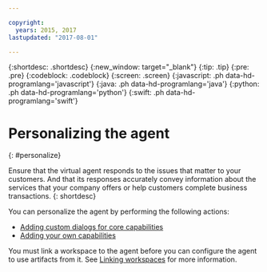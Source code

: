 ```yaml
---

copyright:
  years: 2015, 2017
lastupdated: "2017-08-01"

---
```


{:shortdesc: .shortdesc}
{:new_window: target="_blank"}
{:tip: .tip}
{:pre: .pre}
{:codeblock: .codeblock}
{:screen: .screen}
{:javascript: .ph data-hd-programlang='javascript'}
{:java: .ph data-hd-programlang='java'}
{:python: .ph data-hd-programlang='python'}
{:swift: .ph data-hd-programlang='swift'}

# Personalizing the agent
{: #personalize}

Ensure that the virtual agent responds to the issues that matter to your customers. And that its responses accurately convey information about the services that your company offers or help customers complete business transactions.
{: shortdesc}

You can personalize the agent by performing the following actions:

- [Adding custom dialogs for core capabilities](add-custom-dialog.html)
- [Adding your own capabilities](add-custom-capabilities.html)

You must link a workspace to the agent before you can configure the agent to use artifacts from it. See [Linking workspaces](link_workspace.html) for more information.